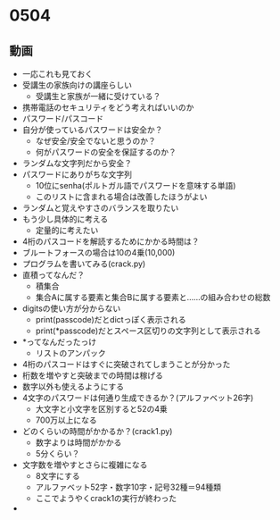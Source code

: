 # 0504

## 動画
- 一応これも見ておく
- 受講生の家族向けの講座らしい
  - 受講生と家族が一緒に受けている？
- 携帯電話のセキュリティをどう考えればいいのか
- パスワード/パスコード
- 自分が使っているパスワードは安全か？
  - なぜ安全/安全でないと思うのか？
  - 何がパスワードの安全を保証するのか？
- ランダムな文字列だから安全？
- パスワードにありがちな文字列
  - 10位にsenha(ポルトガル語でパスワードを意味する単語)
  - このリストに含まれる場合は改善したほうがよい
- ランダムと覚えやすさのバランスを取りたい
- もう少し具体的に考える
  - 定量的に考えたい
- 4桁のパスコードを解読するためにかかる時間は？
- ブルートフォースの場合は10の4乗(10,000)
- プログラムを書いてみる(crack.py)
- 直積ってなんだ？
  - 積集合
  - 集合Aに属する要素と集合Bに属する要素と……の組み合わせの総数
- digitsの使い方が分からない
  - print(passcode)だとdictっぽく表示される
  - print(*passcode)だとスペース区切りの文字列として表示される
- *ってなんだったっけ
  - リストのアンパック
- 4桁のパスコードはすぐに突破されてしまうことが分かった
- 桁数を増やすと突破までの時間は稼げる
- 数字以外も使えるようにする
- 4文字のパスワードは何通り生成できるか？(アルファベット26字)
  - 大文字と小文字を区別すると52の4乗
  - 700万以上になる
- どのくらいの時間がかかるか？(crack1.py)
  - 数字よりは時間がかかる
  - 5分くらい？
- 文字数を増やすとさらに複雑になる
  - 8文字にする
  - アルファベット52字・数字10字・記号32種＝94種類
  - ここでようやくcrack1の実行が終わった
-